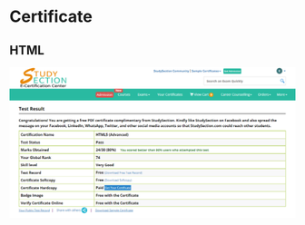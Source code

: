 # Certificate

## HTML
<img src="./html5/Screenshot_1.png" />
<object data="./html5/Elias Sbehat_656321 (1).pdf">
</object>
